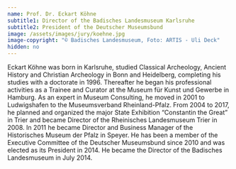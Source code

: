 ```yaml
---
name: Prof. Dr. Eckart Köhne
subtitle1: Director of the Badisches Landesmuseum Karlsruhe
subtitle2: President of the Deutscher Museumsbund 
image: /assets/images/jury/koehne.jpg
image-copyright: "© Badisches Landesmuseum, Foto: ARTIS - Uli Deck"
hidden: no
---
```

Eckart Köhne was born in Karlsruhe, studied Classical Archeology, Ancient History and Christian Archeology in Bonn and Heidelberg, completing his studies with a doctorate in 1996. Thereafter he began his professional activities as a Trainee and Curator at the Museum für Kunst und Gewerbe in Hamburg. As an expert in Museum Consulting, he moved in 2001 to Ludwigshafen to the Museumsverband Rheinland-Pfalz. From 2004 to 2017, he planned and organized the major State Exhibition “Constantin the Great” in Trier and became Director of the Rheinisches Landesmuseum Trier in 2008. In 2011 he became Director and Business Manager of the Historisches Museum der Pfalz in Speyer. He has been a member of the Executive Committee of the Deutscher Museumsbund since 2010 and was elected as its President in 2014. He became the Director of the Badisches Landesmuseum in July 2014.
